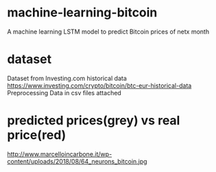 # machine-learning-bitcoin
A machine learning LSTM model to predict Bitcoin prices of netx month

# dataset
Dataset from Investing.com historical data https://www.investing.com/crypto/bitcoin/btc-eur-historical-data
Preprocessing Data in csv files attached


# predicted prices(grey) vs real price(red)
http://www.marcelloincarbone.it/wp-content/uploads/2018/08/64_neurons_bitcoin.jpg



